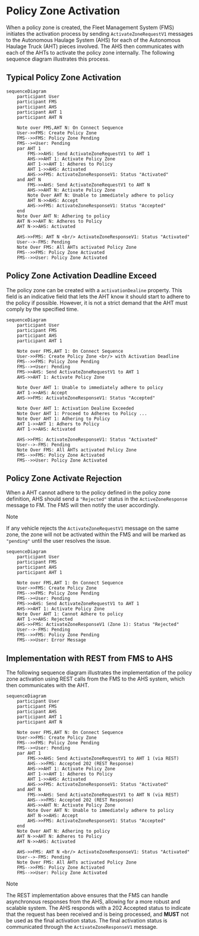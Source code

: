 # Policy Zone Activation
When a policy zone is created, the Fleet Management System (FMS) initiates the activation process by sending `ActivateZoneRequestV1` messages to the Autonomous Haulage System (AHS) for each of the Autonomous Haulage Truck (AHT) pieces involved. The AHS then communicates with each of the AHTs to activate the policy zone internally. The following sequence diagram illustrates this process.

## Typical Policy Zone Activation

```mermaid
sequenceDiagram
    participant User
    participant FMS
    participant AHS
    participant AHT 1
    participant AHT N

    Note over FMS,AHT N: On Connect Sequence
    User->>FMS: Create Policy Zone
    FMS-->>FMS: Policy Zone Pending
    FMS-->+User: Pending
    par AHT 1
        FMS->>AHS: Send ActivateZoneRequestV1 to AHT 1
        AHS->>AHT 1: Activate Policy Zone
        AHT 1->>AHT 1: Adheres to Policy
        AHT 1->>AHS: Activated
        AHS->>FMS: ActivateZoneResponseV1: Status "Activated"
    and AHT N
        FMS->>AHS: Send ActivateZoneRequestV1 to AHT N
        AHS->>AHT N: Activate Policy Zone
        Note Over AHT N: Unable to immediately adhere to policy
        AHT N->>AHS: Accept
        AHS->>FMS: ActivateZoneResponseV1: Status "Accepted"
    end 
    Note Over AHT N: Adhering to policy
    AHT N->>AHT N: Adheres to Policy
    AHT N->>AHS: Activated
    
    AHS->>FMS: AHT N <br/> ActivateZoneResponseV1: Status "Activated"
    User-->-FMS: Pending
    Note Over FMS: All AHTs activated Policy Zone
    FMS-->>FMS: Policy Zone Activated
    FMS-->>User: Policy Zone Activated
```

## Policy Zone Activation Deadline Exceed
The policy zone can be created with a `activationDealine` property. This field is an indicative field that lets the AHT know it should start to adhere to the policy if possible. However, it is not a strict demand that the AHT must comply by the specified time.

```mermaid
sequenceDiagram
    participant User
    participant FMS
    participant AHS
    participant AHT 1

    Note over FMS,AHT 1: On Connect Sequence
    User->>FMS: Create Policy Zone <br/> with Activation Deadline
    FMS-->>FMS: Policy Zone Pending
    FMS-->+User: Pending
    FMS->>AHS: Send ActivateZoneRequestV1 to AHT 1
    AHS->>AHT 1: Activate Policy Zone

    Note Over AHT 1: Unable to immediately adhere to policy
    AHT 1->>AHS: Accept
    AHS->>FMS: ActivateZoneResponseV1: Status "Accepted"

    Note Over AHT 1: Activation Dealine Exceeded
    Note Over AHT 1: Proceed to Adheres to Policy ...
    Note Over AHT 1: Adhering to Policy
    AHT 1->>AHT 1: Adhers to Policy
    AHT 1->>AHS: Activated
    
    AHS->>FMS: ActivateZoneResponseV1: Status "Activated"
    User-->-FMS: Pending
    Note Over FMS: All AHTs activated Policy Zone
    FMS-->>FMS: Policy Zone Activated
    FMS-->>User: Policy Zone Activated
```

## Policy Zone Activate Rejection
When a AHT cannot adhere to the policy defined in the policy zone definition, AHS should send a `"Rejected"` status in the `ActiveZoneResponse` message to FM. The FMS will then notify the user accordingly.

> [!NOTE]
> If any vehicle rejects the `ActivateZoneRequestV1` message on the same zone, the zone will not be activated within the FMS and will be marked as `"pending"` until the user resolves the issue.

```mermaid
sequenceDiagram
    participant User
    participant FMS
    participant AHS
    participant AHT 1

    Note over FMS,AHT 1: On Connect Sequence
    User->>FMS: Create Policy Zone
    FMS-->>FMS: Policy Zone Pending
    FMS-->+User: Pending
    FMS->>AHS: Send ActivateZoneRequestV1 to AHT 1
    AHS->>AHT 1: Activate Policy Zone
    Note Over AHT 1: Cannot Adhere to policy
    AHT 1->>AHS: Rejected
    AHS->>FMS: ActivateZoneResponseV1 (Zone 1): Status "Rejected"
    User-->-FMS: Pending
    FMS-->>FMS: Policy Zone Pending
    FMS-->>User: Error Message
```

## Implementation with REST from FMS to AHS
The following sequence diagram illustrates the implementation of the policy zone activation using REST calls from the FMS to the AHS system, which then communicates with the AHT.

```mermaid
sequenceDiagram
    participant User
    participant FMS
    participant AHS
    participant AHT 1
    participant AHT N

    Note over FMS,AHT N: On Connect Sequence
    User->>FMS: Create Policy Zone
    FMS-->>FMS: Policy Zone Pending
    FMS-->+User: Pending
    par AHT 1
        FMS->>AHS: Send ActivateZoneRequestV1 to AHT 1 (via REST)
        AHS-->>FMS: Accepted 202 (REST Response)
        AHS->>AHT 1: Activate Policy Zone
        AHT 1->>AHT 1: Adheres to Policy
        AHT 1->>AHS: Activated
        AHS->>FMS: ActivateZoneResponseV1: Status "Activated"
    and AHT N
        FMS->>AHS: Send ActivateZoneRequestV1 to AHT N (via REST)
        AHS-->>FMS: Accepted 202 (REST Response)
        AHS->>AHT N: Activate Policy Zone
        Note Over AHT N: Unable to immediately adhere to policy
        AHT N->>AHS: Accept
        AHS->>FMS: ActivateZoneResponseV1: Status "Accepted"
    end 
    Note Over AHT N: Adhering to policy
    AHT N->>AHT N: Adheres to Policy
    AHT N->>AHS: Activated
    
    AHS->>FMS: AHT N <br/> ActivateZoneResponseV1: Status "Activated"
    User-->-FMS: Pending
    Note Over FMS: All AHTs activated Policy Zone
    FMS-->>FMS: Policy Zone Activated
    FMS-->>User: Policy Zone Activated
```

>[!NOTE]
>The REST implementation above ensures that the FMS can handle asynchronous responses from the AHS, allowing for a more robust and scalable system. The AHS responds with a 202 Accepted status to indicate that the request has been received and is being processed, and **MUST** not be used as the final activation status. The final activation status is communicated through the `ActivateZoneResponseV1` message.